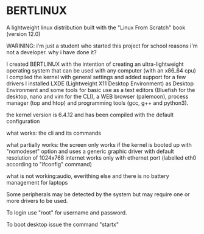 # BERTLINUX
A lightweight linux distribution built with the "Linux From Scratch" book (version 12.0)

WARINING: i'm just a student who started this project for school reasons i'm not a developer.
why i have done it?

I created BERTLINUX with the intention of creating an ultra-lightweight operating system that can be used with any computer (with an x86_64 cpu)
I compiled the kernel with general settings and added support for a few drivers
I installed LXDE (Lightweight X11 Desktop Environment) as Desktop Environment and some tools for basic use as a text editors (Bluefish for the desktop, nano and vim for the CLI), a WEB browser (palemoon), process manager (top and htop) and programming tools (gcc, g++ and python3).

the kernel version is 6.4.12 and has been compiled with the default configuration

what works:
the cli and its commands

what partially works:
the screen only works if the kernel is booted up with "nomodeset" option and uses a generic graphic driver with default resolution of 1024x768
internet works only with ethernet port (labelled eth0 according to "ifconfig" command)

what is not working:audio, everithing else and there is no battery management for laptops




Some peripherals may be detected by the system but may require one or more drivers to be used.

To login use "root" for username and password.

To boot desktop issue the command "startx"
